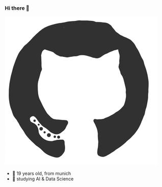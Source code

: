 ### Hi there 👋

![github_gif](github_gif.gif)


<!--
**hollowcodes/hollowcodes** is a ✨ _special_ ✨ repository because its `README.md` (this file) appears on your GitHub profile.
-->

- 🔭 19 years old, from munich
- 🌱 studying AI & Data Science
